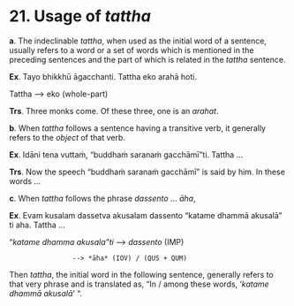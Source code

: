# **21. Usage of** *tattha* 
    
**a**. The indeclinable *tattha*, when used as the initial word of a sentence, usually 
refers to a word or a set of words which is mentioned in the preceding sentences and the 
part of which is related in the *tattha* sentence. 

 **Ex**. Tayo bhikkhū āgacchanti. Tattha eko arahā hoti. 
 
  Tattha  -->   eko (whole-part) 
  
   **Trs**. Three monks come. Of these three, one is an *arahat*. 

**b**. When *tattha* follows a sentence having a transitive verb, it generally refers to  the *object* of that verb. 

 **Ex**. Idāni tena vuttaṁ, “buddhaṁ saranaṁ gacchāmī”ti. Tattha ...  
 
  **Trs**. Now the speech  “buddhaṁ saranaṁ gacchāmī” is said by him. In these  words ... 
  
 **c**. When *tattha* follows the phrase *dassento* ... *āha*,
 
   **Ex**. Evam kusalam dassetva akusalam dassento “katame dhammā akusalā” ti aha. 
Tattha ... 

“*katame dhamma akusala”ti*  -->  *dassento* (IMP) 

                    --> *āha* (IOV) / (QUS + QUM)  
   Then *tattha*, the initial word in the following sentence, generally refers to that  very phrase and is translated as, “In / among these words, ‘*katame dhammā akusalā*’ “.